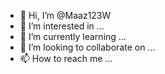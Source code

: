 - 👋 Hi, I’m @Maaz123W
- 👀 I’m interested in ...
- 🌱 I’m currently learning ...
- 💞️ I’m looking to collaborate on ...
- 📫 How to reach me ...

<!---
Maaz123W/Maaz123W is a ✨ special ✨ repository because its `README.md` (this file) appears on your GitHub profile.
You can click the Preview link to take a look at your changes.
--->
